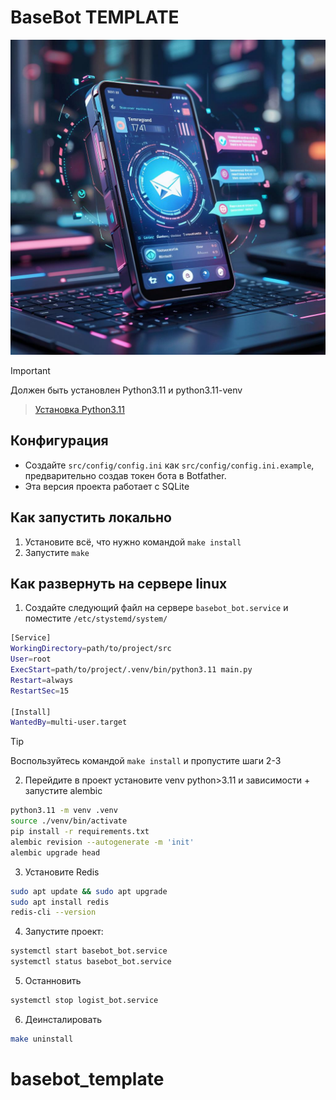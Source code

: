 # BaseBot TEMPLATE

![Basebot](./img/baner.jpg)

> [!IMPORTANT]
> Должен быть установлен Python3.11 и python3.11-venv

> [Установка Python3.11](https://zomro.com/rus/blog/faq/473-installing-python-311-on-ubuntu-2204)

## Конфигурация
- Создайте `src/config/config.ini` как `src/config/config.ini.example`, предварительно создав токен бота в Botfather.
- Эта версия проекта работает с SQLite

## Как запустить локально
1. Установите всё, что нужно командой `make install`
2. Запустите `make`
## Как развернуть на сервере linux

1. Создайте следующий файл на сервере `basebot_bot.service` и поместите `/etc/stystemd/system/`

```bash
[Service]
WorkingDirectory=path/to/project/src
User=root
ExecStart=path/to/project/.venv/bin/python3.11 main.py
Restart=always
RestartSec=15

[Install]
WantedBy=multi-user.target

```

> [!TIP] 
> Воспользуйтесь командой `make install` и пропустите шаги 2-3

2. Перейдите в проект установите venv python>3.11 и зависимости + запустите alembic

```bash
python3.11 -m venv .venv
source ./venv/bin/activate
pip install -r requirements.txt
alembic revision --autogenerate -m 'init'
alembic upgrade head
```

3. Установите Redis

```bash
sudo apt update && sudo apt upgrade
sudo apt install redis
redis-cli --version
```

4. Запустите проект:

```bash
systemctl start basebot_bot.service
systemctl status basebot_bot.service
```

5. Останновить

```bash
systemctl stop logist_bot.service
```

6. Деинсталировать

```bash
make uninstall
```

# basebot_template
